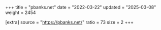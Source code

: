 +++
title = "pbanks.net"
date = "2022-03-22"
updated = "2025-03-08"
weight = 2454

[extra]
source = "https://pbanks.net/"
ratio = 73
size = 2
+++
